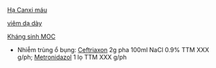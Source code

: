 [Hạ Canxi máu](../100%20Reference%20notes/H%E1%BA%A1%20Canxi%20m%C3%A1u.md)

[viêm dạ dày](vi%C3%AAm%20d%E1%BA%A1%20d%C3%A0y.md)

[Kháng sinh MOC](../The%20TRIO/Kh%C3%A1ng%20sinh%20MOC.md)
- Nhiễm trùng ổ bụng: [Ceftriaxon](../100%20Reference%20notes/Ceftriaxon.md) 2g pha 100ml NaCl 0.9% TTM XXX g/ph; [Metronidazol](Metronidazol.md) 1 lọ TTM XXX g/ph

